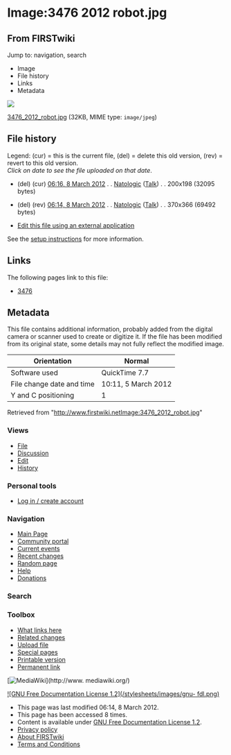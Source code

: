 # Image:3476 2012 robot.jpg

## From FIRSTwiki

Jump to: navigation, search

- Image
- File history
- Links
- Metadata

![](/media/3/36/3476_2012_robot.jpg)

[3476_2012_robot.jpg](/media/3/36/3476_2012_robot.jpg "3476 2012 robot.jpg") (32KB, MIME type: `image/jpeg`)

## File history

Legend: (cur) = this is the current file, (del) = delete this old version, (rev) = revert to this old version.<br>
_Click on date to see the file uploaded on that date_.

- (del) (cur) [06:16, 8 March 2012](/media/3/36/3476_2012_robot.jpg "/media/3/36/3476 2012 robot.jpg") . . [Natologic](/index.php?title=User:Natologic&action=edit "User:Natologic") ([Talk](User_talk:Natologic "User talk:Natologic")) . . 200x198 (32095 bytes)
- (del) (rev) [06:14, 8 March 2012](/media/archive/3/36/20120308061658%213476_2012_robot.jpg "/media/archive/3/36/20120308061658!3476 2012 robot.jpg") . . [Natologic](/index.php?title=User:Natologic&action=edit "User:Natologic") ([Talk](User_talk:Natologic "User talk:Natologic")) . . 370x366 (69492 bytes)

- [Edit this file using an external application](/index.php?title=Image:3476_2012_robot.jpg&action=edit&externaledit=true&mode=file "Image:3476 2012 robot.jpg")

See the [setup instructions](http://meta.wikimedia.org/wiki/Help:External_editors "http://meta.wikimedia.org/wiki/Help:External_editors") for more information.

## Links

The following pages link to this file:

- [3476](3476 "3476")

## Metadata

This file contains additional information, probably added from the digital camera or scanner used to create or digitize it. If the file has been modified from its original state, some details may not fully reflect the modified image.

Orientation               | Normal
------------------------- | -------------------
Software used             | QuickTime 7.7
File change date and time | 10:11, 5 March 2012
Y and C positioning       | 1

Retrieved from "<http://www.firstwiki.netImage:3476_2012_robot.jpg>"

### Views

- [File](Image:3476_2012_robot.jpg)
- [Discussion](/index.php?title=Image_talk:3476_2012_robot.jpg&action=edit)
- [Edit](/index.php?title=Image:3476_2012_robot.jpg&action=edit)
- [History](/index.php?title=Image:3476_2012_robot.jpg&action=history)

### Personal tools

- [Log in / create account](/index.php?title=Special:Userlogin&returnto=Image:3476_2012_robot.jpg)

[](Main_Page "Main Page")

### Navigation

- [Main Page](Main_Page)
- [Community portal](FIRSTwiki:Community_portal)
- [Current events](Current_events)
- [Recent changes](Special:Recentchanges)
- [Random page](Special:Random)
- [Help](FIRSTwiki:Help)
- [Donations](FIRSTwiki:Site_support)

### Search

### Toolbox

- [What links here](Special:Whatlinkshere/Image:3476_2012_robot.jpg)
- [Related changes](Special:Recentchangeslinked/Image:3476_2012_robot.jpg)
- [Upload file](Special:Upload)
- [Special pages](Special:Specialpages)
- [Printable version](/index.php?title=Image:3476_2012_robot.jpg&printable=yes)
- [Permanent link](/index.php?title=Image:3476_2012_robot.jpg&oldid=93131)

[![MediaWiki](/skins/common/images/poweredby_mediawiki_88x31.png)](http://www.
mediawiki.org/)

[![GNU Free Documentation License 1.2](/stylesheets/images/gnu-
fdl.png)](http://www.gnu.org/copyleft/fdl.html)

- This page was last modified 06:14, 8 March 2012.
- This page has been accessed 8 times.
- Content is available under [GNU Free Documentation License 1.2](http://www.gnu.org/copyleft/fdl.html "http://www.gnu.org/copyleft/fdl.html").
- [Privacy policy](FIRSTwiki:Privacy_policy "FIRSTwiki:Privacy policy")
- [About FIRSTwiki](FIRSTwiki:About "FIRSTwiki:About")
- [Terms and Conditions](FIRSTwiki:Terms_and_conditions "FIRSTwiki:Terms and conditions")
